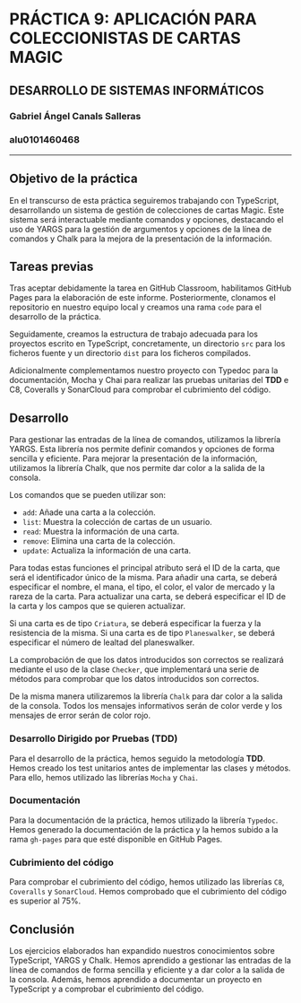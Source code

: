 # PRÁCTICA 9: APLICACIÓN PARA COLECCIONISTAS DE CARTAS MAGIC
## DESARROLLO DE SISTEMAS INFORMÁTICOS
### Gabriel Ángel Canals Salleras
### alu0101460468
---
## Objetivo de la práctica

En el transcurso de esta práctica seguiremos trabajando con TypeScript, desarrollando un sistema de gestión de colecciones de cartas Magic. Este sistema será interactuable mediante comandos y opciones, destacando el uso de YARGS para la gestión de argumentos y opciones de la línea de comandos y Chalk para la mejora de la presentación de la información.

## Tareas previas
Tras aceptar debidamente la tarea en GitHub Classroom, habilitamos GitHub Pages para la elaboración de este informe. Posteriormente, clonamos el repositorio en nuestro equipo local y creamos una rama `code` para el desarrollo de la práctica.

Seguidamente, creamos la estructura de trabajo adecuada para los proyectos escrito en TypeScript, concretamente, un directorio `src` para los ficheros fuente y un directorio `dist` para los ficheros compilados. 

Adicionalmente complementamos nuestro proyecto con Typedoc para la documentación, Mocha y Chai para realizar las pruebas unitarias del **TDD** e C8, Coveralls y SonarCloud para comprobar el cubrimiento del código.

## Desarrollo
Para gestionar las entradas de la línea de comandos, utilizamos la librería YARGS. Esta librería nos permite definir comandos y opciones de forma sencilla y eficiente. Para mejorar la presentación de la información, utilizamos la librería Chalk, que nos permite dar color a la salida de la consola.

Los comandos que se pueden utilizar son:

- `add`: Añade una carta a la colección.
- `list`: Muestra la colección de cartas de un usuario.
- `read`: Muestra la información de una carta.
- `remove`: Elimina una carta de la colección.
- `update`: Actualiza la información de una carta.

Para todas estas funciones el principal atributo será el ID de la carta, que será el identificador único de la misma. Para añadir una carta, se deberá especificar el nombre, el mana, el tipo, el color, el valor de mercado y la rareza de la carta. Para actualizar una carta, se deberá especificar el ID de la carta y los campos que se quieren actualizar.

Si una carta es de tipo `Criatura`, se deberá especificar la fuerza y la resistencia de la misma. Si una carta es de tipo `Planeswalker`, se deberá especificar el número de lealtad del planeswalker.

La comprobación de que los datos introducidos son correctos se realizará mediante el uso de la clase `Checker`, que implementará una serie de métodos para comprobar que los datos introducidos son correctos.

De la misma manera utilizaremos la librería `Chalk` para dar color a la salida de la consola. Todos los mensajes informativos serán de color verde y los mensajes de error serán de color rojo.

### Desarrollo Dirigido por Pruebas (TDD)

Para el desarrollo de la práctica, hemos seguido la metodología **TDD**. Hemos creado los test unitarios antes de implementar las clases y métodos. Para ello, hemos utilizado las librerías `Mocha` y `Chai`.

### Documentación

Para la documentación de la práctica, hemos utilizado la librería `Typedoc`. Hemos generado la documentación de la práctica y la hemos subido a la rama `gh-pages` para que esté disponible en GitHub Pages.

### Cubrimiento del código

Para comprobar el cubrimiento del código, hemos utilizado las librerías `C8`, `Coveralls` y `SonarCloud`. Hemos comprobado que el cubrimiento del código es superior al 75%.

## Conclusión
Los ejercicios elaborados han expandido nuestros conocimientos sobre TypeScript, YARGS y Chalk. Hemos aprendido a gestionar las entradas de la línea de comandos de forma sencilla y eficiente y a dar color a la salida de la consola. Además, hemos aprendido a documentar un proyecto en TypeScript y a comprobar el cubrimiento del código.